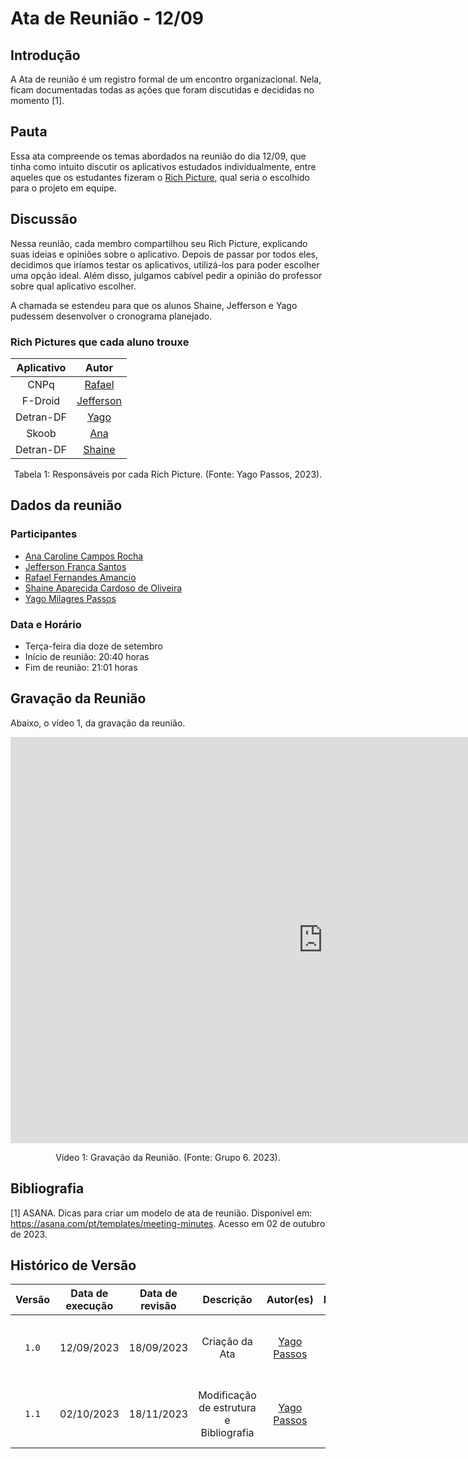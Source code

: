 # Ata de Reunião - 12/09

## Introdução
A Ata de reunião é um registro formal de um encontro organizacional. Nela, ficam documentadas todas as ações que foram discutidas e decididas no momento [1]. 

## Pauta
Essa ata compreende os temas abordados na reunião do dia 12/09, que tinha como intuito discutir os aplicativos estudados individualmente, entre aqueles que os estudantes fizeram o [Rich Picture](https://requisitos-de-software.github.io/2023.2-Skoob/planejamento/lista_de_aplicativos/), qual seria o escolhido para o projeto em equipe.

## Discussão
Nessa reunião, cada membro compartilhou seu Rich Picture, explicando suas ideias e opiniões sobre o aplicativo. Depois de passar por todos eles, decidimos que iríamos testar os aplicativos, utilizá-los para poder escolher uma opção ideal. Além disso, julgamos cabível pedir a opinião do professor sobre qual aplicativo escolher.

A chamada se estendeu para que os alunos Shaine, Jefferson e Yago pudessem desenvolver o cronograma planejado.

### Rich Pictures que cada aluno trouxe

| Aplicativo | Autor |
| :-------: |  :-------: |
|    CNPq   | [Rafael](https://github.com/Rafael-gc) | 
|  F-Droid  | [Jefferson](https://github.com/Frans6 )|
| Detran-DF | [Yago](https://github.com/yagompassos) | 
|   Skoob   | [Ana](https://github.com/anaaroch)     |
| Detran-DF | [Shaine](https://github.com/shaineOliveira)|

<div style="text-align: center">
<p> Tabela 1: Responsáveis por cada Rich Picture. (Fonte: Yago Passos, 2023).</p>
</div>

## Dados da reunião
### Participantes
- [Ana Caroline Campos Rocha](https://github.com/anaaroch)
- [Jefferson França Santos](https://github.com/Frans6)
- [Rafael Fernandes Amancio](https://github.com/Rafael-gc)
- [Shaine Aparecida Cardoso de Oliveira](https://github.com/shaineOliveira)
- [Yago Milagres Passos](https://github.com/yagompassos)

### Data e Horário
- Terça-feira dia doze de setembro
- Início de reunião: 20:40 horas
- Fim de reunião: 21:01 horas

## Gravação da Reunião
Abaixo, o vídeo 1, da gravação da reunião.

<iframe width="1000vw" height="650vh" src="https://www.youtube.com/embed/Vmhu8fMmJvw" title="Reunião 1" frameborder="0" allow="accelerometer; autoplay; clipboard-write; encrypted-media; gyroscope; picture-in-picture" allowfullscreen=""></iframe>

<div style="text-align: center">
<p> Vídeo 1: Gravação da Reunião. (Fonte: Grupo 6. 2023).</p>
</div>

## Bibliografia

[1] ASANA. Dicas para criar um modelo de ata de reunião. Disponível em: https://asana.com/pt/templates/meeting-minutes. Acesso em 02 de outubro de 2023.

## Histórico de Versão

| Versão | Data de execução | Data de revisão |             Descrição             |                      Autor(es)                       |                     Revisor(es)                      |
| :----: | :--------------: | :-------------: | :-------------------------------: | :--------------------------------------------------: | :--------------------------------------------------: |
| `1.0`  |    12/09/2023    |   18/09/2023    | Criação da Ata |   [Yago Passos](https://github.com/yagompassos)    | Ana Caroline, Jefferson, Rafael e Shaíne |
| `1.1`  |    02/10/2023    |   18/11/2023    | Modificação de estrutura e Bibliografia |   [Yago Passos](https://github.com/yagompassos)    | Ana Caroline, Jefferson, Rafael e Shaíne |
